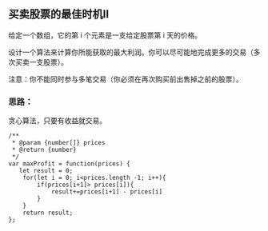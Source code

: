 ## 买卖股票的最佳时机II
给定一个数组，它的第 i 个元素是一支给定股票第 i 天的价格。

设计一个算法来计算你所能获取的最大利润。你可以尽可能地完成更多的交易（多次买卖一支股票）。

注意：你不能同时参与多笔交易（你必须在再次购买前出售掉之前的股票）。

### 思路：
贪心算法，只要有收益就交易。

``` 
/**
 * @param {number[]} prices
 * @return {number}
 */
var maxProfit = function(prices) {
   let result = 0;
    for(let i = 0; i<prices.length -1; i++){
        if(prices[i+1]> prices[i]){
            result+=prices[i+1] - prices[i]
        }
    }
    return result;
};
```
